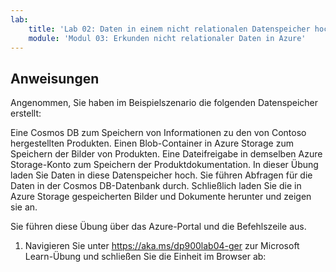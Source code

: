 ```yaml
---
lab:
    title: 'Lab 02: Daten in einem nicht relationalen Datenspeicher hochladen, herunterladen und abfragen'
    module: 'Modul 03: Erkunden nicht relationaler Daten in Azure'
---
```


## Anweisungen
Angenommen, Sie haben im Beispielszenario die folgenden Datenspeicher erstellt:

Eine Cosmos DB zum Speichern von Informationen zu den von Contoso hergestellten Produkten.
Einen Blob-Container in Azure Storage zum Speichern der Bilder von Produkten.
Eine Dateifreigabe in demselben Azure Storage-Konto zum Speichern der Produktdokumentation.
In dieser Übung laden Sie Daten in diese Datenspeicher hoch. Sie führen Abfragen für die Daten in der Cosmos DB-Datenbank durch. Schließlich laden Sie die in Azure Storage gespeicherten Bilder und Dokumente herunter und zeigen sie an.

Sie führen diese Übung über das Azure-Portal und die Befehlszeile aus.

1.	Navigieren Sie unter https://aka.ms/dp900lab04-ger zur Microsoft Learn-Übung und schließen Sie die Einheit im Browser ab: 
